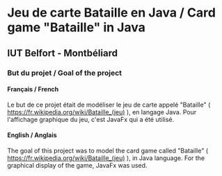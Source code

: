 # Jeu de carte Bataille en Java / Card game "Bataille" in Java
## IUT Belfort - Montbéliard

### But du projet / Goal of the project

#### Français / French
Le but de ce projet était de modéliser le jeu de carte appelé "Bataille" ( https://fr.wikipedia.org/wiki/Bataille_(jeu) ), en langage Java.
Pour l'affichage graphique du jeu, c'est JavaFx qui a été utilisé.

#### English / Anglais
The goal of this project was to model the card game called "Bataille" ( https://fr.wikipedia.org/wiki/Bataille_(jeu) ), in Java language.
For the graphical display of the game, JavaFx was used.
